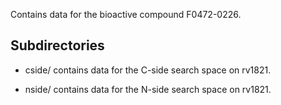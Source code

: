 Contains data for the bioactive compound F0472-0226.

## Subdirectories

- cside/ contains data for the C-side search space on rv1821.

- nside/ contains data for the N-side search space on rv1821.

